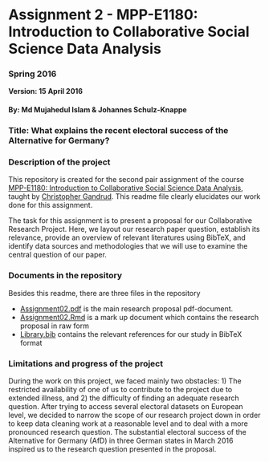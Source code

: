 # Assignment 2 - MPP-E1180: Introduction to Collaborative Social Science Data Analysis

### Spring 2016

**Version: 15 April 2016**

#### By: Md Mujahedul Islam & Johannes Schulz-Knappe


### Title: What explains the recent electoral success of the Alternative for Germany? 

### Description of the project

This repository is created for the second pair assignment of the course [MPP-E1180: Introduction to Collaborative Social Science Data Analysis](https://github.com/HertieDataScience/SyllabusAndLectures), taught by [Christopher Gandrud](https://github.com/christophergandrud). This readme file clearly elucidates our work done for this assignment.

The task for this assignment is to present a proposal for our Collaborative Research Project. Here, we layout our research paper question, establish its relevance, provide an overview of relevant literatures using BibTeX, and identify data sources and methodologies that we will use to examine the central question of our paper.

### Documents in the repository

Besides this readme, there are three files in the repository

- [Assignment02.pdf](https://github.com/JohannesSchulz-Knappe/Assignment02/blob/master/Assignment02.pdf) is the main research proposal pdf-document.
- [Assignment02.Rmd](https://github.com/JohannesSchulz-Knappe/Assignment02/blob/master/Assignment02.Rmd) is a mark up document which contains the research proposal in raw form
- [Library.bib](https://github.com/JohannesSchulz-Knappe/Assignment02/blob/master/Library.bib) contains the relevant references for our study in BibTeX format

### Limitations and progress of the project

During the work on this project, we faced mainly two obstacles: 1) The restricted availability of one of us to contribute to the project due to extended illness, and 2) the difficulty of finding an adequate research question. After trying to access several electoral datasets on European level, we decided to narrow the scope of our research project down in order to keep data cleaning work at a reasonable level and to deal with a more pronounced research question. The substantial electoral success of the Alternative for Germany (AfD) in three German states in March 2016 inspired us to the research question presented in the proposal.

